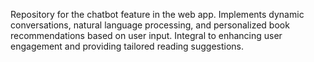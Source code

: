 Repository for the chatbot feature in the web app. Implements dynamic conversations, natural language processing, and personalized book recommendations based on user input. Integral to enhancing user engagement and providing tailored reading suggestions.
